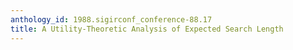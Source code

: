 ```yaml
---
anthology_id: 1988.sigirconf_conference-88.17
title: A Utility-Theoretic Analysis of Expected Search Length
---
```

